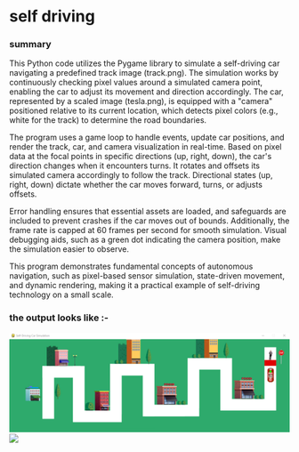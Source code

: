 <h1>
  self driving
</h1>
<h3>
  summary 
</h3>
<p>
  This Python code utilizes the Pygame library to simulate a self-driving car navigating a predefined track image (track.png). The simulation works by continuously checking pixel values around a simulated camera point, enabling the car to adjust its movement and direction accordingly. The car, represented by a scaled image (tesla.png), is equipped with a "camera" positioned relative to its current location, which detects pixel colors (e.g., white for the track) to determine the road boundaries.

The program uses a game loop to handle events, update car positions, and render the track, car, and camera visualization in real-time. Based on pixel data at the focal points in specific directions (up, right, down), the car's direction changes when it encounters turns. It rotates and offsets its simulated camera accordingly to follow the track. Directional states (up, right, down) dictate whether the car moves forward, turns, or adjusts offsets.

Error handling ensures that essential assets are loaded, and safeguards are included to prevent crashes if the car moves out of bounds. Additionally, the frame rate is capped at 60 frames per second for smooth simulation. Visual debugging aids, such as a green dot indicating the camera position, make the simulation easier to observe.

This program demonstrates fundamental concepts of autonomous navigation, such as pixel-based sensor simulation, state-driven movement, and dynamic rendering, making it a practical example of self-driving technology on a small scale.
</p>
<h3>the output looks like :-</h3>
<img src = "outputimg.png">
<img src = "outputvid1.mp4">
